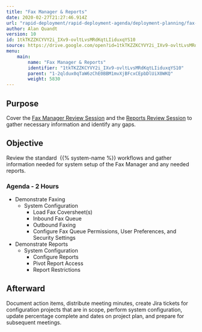 ```yaml
---
title: "Fax Manager & Reports"
date: 2020-02-27T21:27:46.914Z
url: "rapid-deployment/rapid-deployment-agenda/deployment-planning/fax-manager-and-reports.html"
author: Alan Quandt
version: 10
id: 1tkTKZZKCYVY2i_IXv9-ovltLvsMRdKqtLIiduxqYS10
source: https://drive.google.com/open?id=1tkTKZZKCYVY2i_IXv9-ovltLvsMRdKqtLIiduxqYS10
menu:
    main:
        name: "Fax Manager & Reports"
        identifier: "1tkTKZZKCYVY2i_IXv9-ovltLvsMRdKqtLIiduxqYS10"
        parent: "1-2qldux0qTaW6zChE0BBM1mvXjBFcxCEpbDlUiX0WKQ"
        weight: 5830
---
```

## Purpose

Cover the [Fax Manager Review Session](../../review-sessions/review-session-fax-manager.html) and the [Reports Review Session](../../review-sessions/review-session-reports.html) to gather necessary information and identify any gaps.

## Objective

Review the standard  {{% system-name %}} workflows and gather information needed for system setup of the Fax Manager and any needed reports.

### Agenda - 2 Hours

* Demonstrate Faxing
    * System Configuration
        * Load Fax Coversheet(s)
        * Inbound Fax Queue
        * Outbound Faxing
        * Configure Fax Queue Permissions, User Preferences, and Security Settings
* Demonstrate Reports
    * System Configuration
        * Configure Reports
        * Pivot Report Access
        * Report Restrictions

## Afterward

Document action items, distribute meeting minutes, create Jira tickets for configuration projects that are in scope, perform system configuration, update percentage complete and dates on project plan, and prepare for subsequent meetings.

